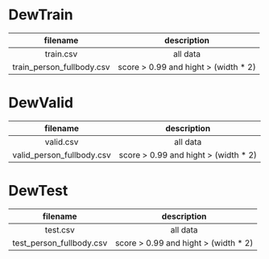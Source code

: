 # DewTrain
|filename|description|
|:---:|:---:|
|train.csv|all data|
|train_person_fullbody.csv| score > 0.99 and hight > (width * 2) |

# DewValid
|filename|description|
|:---:|:---:|
|valid.csv|all data|
|valid_person_fullbody.csv|score > 0.99 and hight > (width * 2)|

# DewTest
|filename|description|
|:---:|:---:|
|test.csv|all data|
|test_person_fullbody.csv|score > 0.99 and hight > (width * 2)|
